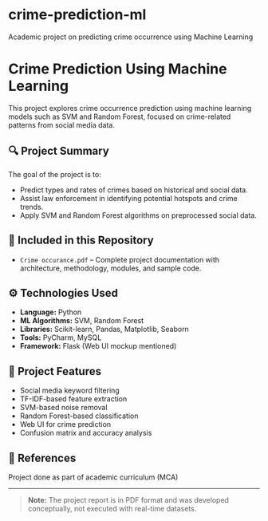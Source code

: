 # crime-prediction-ml
Academic project on predicting crime occurrence using Machine Learning
# Crime Prediction Using Machine Learning

This project explores crime occurrence prediction using machine learning models such as SVM and Random Forest, focused on crime-related patterns from social media data.

## 🔍 Project Summary
The goal of the project is to:
- Predict types and rates of crimes based on historical and social data.
- Assist law enforcement in identifying potential hotspots and crime trends.
- Apply SVM and Random Forest algorithms on preprocessed social data.

## 📄 Included in this Repository
- `Crime occurance.pdf` – Complete project documentation with architecture, methodology, modules, and sample code.

## ⚙️ Technologies Used
- **Language:** Python
- **ML Algorithms:** SVM, Random Forest
- **Libraries:** Scikit-learn, Pandas, Matplotlib, Seaborn
- **Tools:** PyCharm, MySQL
- **Framework:** Flask (Web UI mockup mentioned)

## 📌 Project Features
- Social media keyword filtering
- TF-IDF-based feature extraction
- SVM-based noise removal
- Random Forest-based classification
- Web UI for crime prediction
- Confusion matrix and accuracy analysis

## 🔗 References
Project done as part of academic curriculum (MCA)

---

> **Note:** The project report is in PDF format and was developed conceptually, not executed with real-time datasets.


